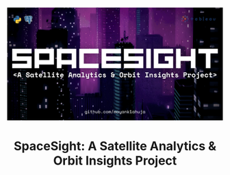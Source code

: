 ![](https://github.com/mayank1ahuja/SpaceSight/blob/0699bc36a5a56e3a9d8bc85222a7d98880b518c2/images/header.png)
<h1 align = "center">SpaceSight: A Satellite Analytics & Orbit Insights Project</h1>

